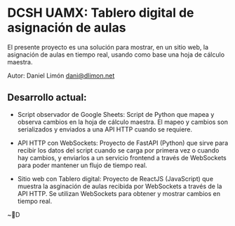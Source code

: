 # DCSH UAMX: Tablero digital de asignación de aulas
El presente proyecto es una solución para mostrar, en un sitio web, la asignación de aulas en tiempo real, usando como base una hoja de cálculo maestra.

Autor: Daniel Limón <dani@dlimon.net>

## Desarrollo actual:
* Script observador de Google Sheets: Script de Python que mapea y observa cambios en la hoja de cálculo maestra. El mapeo y cambios son serializados y enviados a una API HTTP cuando se requiere.

* API HTTP con WebSockets: Proyecto de FastAPI (Python) que sirve para recibir los datos del script cuando se carga por primera vez o cuando hay cambios, y enviarlos a un servicio frontend a través de WebSockets para poder mantener un flujo de tiempo real.

* Sitio web con Tablero digital: Proyecto de ReactJS (JavaScript) que muestra la asginación de aulas recibida por WebSockets a través de la API HTTP. Se utilizan WebSockets para obtener y mostrar cambios en tiempo real.

~💎D
